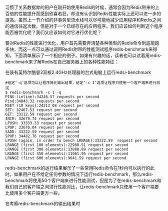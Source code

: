 习惯了关系数据库的用户在刚开始使用Redis的时候，通常会因为Redis带来的上百倍的性能提升而感到欣喜若狂，却没有认识到Redis性能实际上还可以进一步的提高。虽然上一节介绍的非事务型流水线可以尽可能地减少应用程序和Redis之间的通信往返次数，但是对于一个已经存在的应用程序，我们应该如何判断这个程序能否被优化呢？我们又应该如何对它进行优化呢？

要对Redis的性能进行优化，用户首先需要弄清楚各种类型的Redis命令到底能跑多快，而这一点可以通过调用Redis附带的性能测试程序redis-benchmark来得知，下面清单展示了一个相应的例子。如果有兴趣的话，读者也可以试着用redis-benchmark来了解Redis在自己服务器上的各种性能特征：

在装有英特尔酷睿2双核2.4GHz处理器的台式电脑上运行redsi-benchmark

```
#给定‘-q’选项可以让程序简化输出结果，给定‘-c 1’选项让程序只使用一个客户端来进行测试
$ redis-benchmark -c 1 -q
PING (inline):34246.57 requests per second
Pind:34843.32 requests per second
MSET (10 keys):24213 08 request per second
SET: 32467.53 request per second
GET: 33112.59 request per second
INCR: 32679.74 request per second
LPUSH: 33333.33 request per second
LPOP: 33670.04 request per second
SADD: 33222.59 request per second
SPOP: 34482.76 request per second
LPUSH (again, in order to bench LRNAGE):33222.59  request per second
LRANGE (first 100 elements):22988.51 request per second
LRANGE (first 300 elements):13888.89 request per second
LRANGE (first 450 elements):11061.95 request per second
LRANGE (first 600 elements):9041.59 request per second
```

redis-benchmark的运行结果展示了一些常用Redis命令在1秒内可以执行的此时。如果用户在不给定任何参数的情况下运行redis-benchmark，那么redis-benchmark将使用50个客户端来进行性能测试，但是为了在redis-benchmark和我们自己的客户端之间进行性能对比，让redis-benchmark只使用一个客户端要比使用多个客户端更方一些。

在考察redis-benchmark的输出结果时


